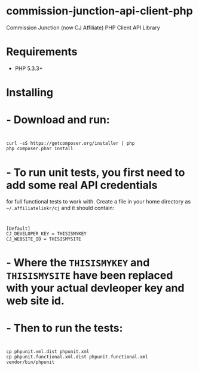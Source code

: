 # commission-junction-api-client-php
Commission Junction (now CJ Affiliate) PHP Client API Library

# Requirements

* PHP 5.3.3+

# Installing

# - Download and run:
#
```
curl -sS https://getcomposer.org/installer | php
php composer.phar install
```
#
# - To run unit tests, you first need to add some real API credentials

 for full functional tests to work with.
 Create a file in your home directory as 
 `~/.affiliatelinkr/cj` 
 and it should contain:
#
```
[Default]
CJ_DEVELOPER_KEY = THISISMYKEY
CJ_WEBSITE_ID = THISISMYSITE

```
#
# - Where the `THISISMYKEY` and `THISISMYSITE` have been replaced with your actual devleoper key and web site id.
#
# - Then to run the tests:
#
```
cp phpunit.xml.dist phpunit.xml
cp phpunit.functional.xml.dist phpunit.functional.xml
vendor/bin/phpunit
```
